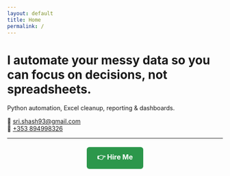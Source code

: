 ```yaml
---
layout: default
title: Home
permalink: /
---
```


# I automate your messy data so you can focus on decisions, not spreadsheets.  

Python automation, Excel cleanup, reporting & dashboards.  

📧 [sri.shash93@gmail.com](mailto:sri.shash93@gmail.com)  
📱 [+353 894998326](tel:+353894998326)  

---

<div style="text-align:center; margin-top:20px;">
  <a href="./contact/" style="
    background-color:#2c974b;
    color:#fff;
    padding:12px 24px;
    text-decoration:none;
    font-weight:bold;
    border-radius:6px;
    font-size:16px;
    display:inline-block;
  ">
    👉 Hire Me
  </a>
</div>
